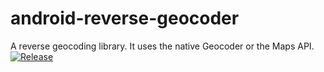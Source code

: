 # android-reverse-geocoder
A reverse geocoding library. It uses the native Geocoder or the Maps API.
[![Release](https://jitpack.io/v/sexlog/android-reverse-geocoder.svg)](https://jitpack.io/#sexlog/android-reverse-geocoder)
